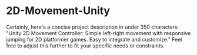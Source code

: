 # 2D-Movement-Unity
Certainly, here's a concise project description in under 350 characters:  "Unity 2D Movement Controller: Simple left-right movement with responsive jumping for 2D platformer games. Easy to integrate and customize."  Feel free to adjust this further to fit your specific needs or constraints.
